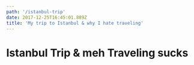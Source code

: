 ```yaml
---
path: '/istanbul-trip'
date: 2017-12-25T16:45:01.889Z
title: 'My trip to Istanbul & why I hate traveling'
---
```


# Istanbul Trip & meh Traveling sucks
